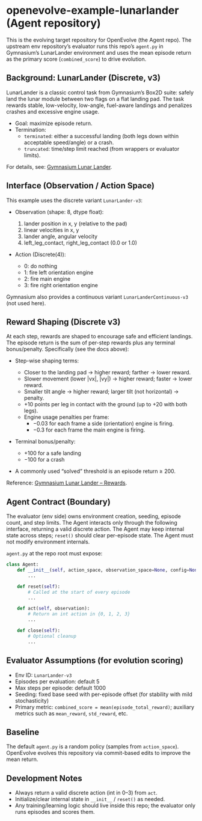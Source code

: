 # openevolve-example-lunarlander (Agent repository)

This is the evolving target repository for OpenEvolve (the Agent repo). The upstream env repository’s evaluator runs this repo’s `agent.py` in Gymnasium’s LunarLander environment and uses the mean episode return as the primary score (`combined_score`) to drive evolution.

## Background: LunarLander (Discrete, v3)

LunarLander is a classic control task from Gymnasium’s Box2D suite: safely land the lunar module between two flags on a flat landing pad. The task rewards stable, low-velocity, low-angle, fuel-aware landings and penalizes crashes and excessive engine usage.

- Goal: maximize episode return.
- Termination:
  - `terminated`: either a successful landing (both legs down within acceptable speed/angle) or a crash.
  - `truncated`: time/step limit reached (from wrappers or evaluator limits).

For details, see: [Gymnasium Lunar Lander](https://gymnasium.farama.org/environments/box2d/lunar_lander/).

## Interface (Observation / Action Space)

This example uses the discrete variant `LunarLander-v3`:

- Observation (shape: 8, dtype float):
  1) lander position in x, y (relative to the pad)
  2) linear velocities in x, y
  3) lander angle, angular velocity
  4) left_leg_contact, right_leg_contact (0.0 or 1.0)

- Action (Discrete(4)):
  - 0: do nothing
  - 1: fire left orientation engine
  - 2: fire main engine
  - 3: fire right orientation engine

Gymnasium also provides a continuous variant `LunarLanderContinuous-v3` (not used here).

## Reward Shaping (Discrete v3)

At each step, rewards are shaped to encourage safe and efficient landings. The episode return is the sum of per-step rewards plus any terminal bonus/penalty. Specifically (see the docs above):

- Step-wise shaping terms:
  - Closer to the landing pad → higher reward; farther → lower reward.
  - Slower movement (lower |vx|, |vy|) → higher reward; faster → lower reward.
  - Smaller tilt angle → higher reward; larger tilt (not horizontal) → penalty.
  - +10 points per leg in contact with the ground (up to +20 with both legs).
  - Engine usage penalties per frame:
    - −0.03 for each frame a side (orientation) engine is firing.
    - −0.3 for each frame the main engine is firing.

- Terminal bonus/penalty:
  - +100 for a safe landing
  - −100 for a crash

- A commonly used “solved” threshold is an episode return ≥ 200.

Reference: [Gymnasium Lunar Lander – Rewards](https://gymnasium.farama.org/environments/box2d/lunar_lander/).

## Agent Contract (Boundary)

The evaluator (env side) owns environment creation, seeding, episode count, and step limits. The Agent interacts only through the following interface, returning a valid discrete action. The Agent may keep internal state across steps; `reset()` should clear per-episode state. The Agent must not modify environment internals.

`agent.py` at the repo root must expose:

```python
class Agent:
    def __init__(self, action_space, observation_space=None, config=None):
        ...

    def reset(self):
        # Called at the start of every episode
        ...

    def act(self, observation):
        # Return an int action in {0, 1, 2, 3}
        ...

    def close(self):
        # Optional cleanup
        ...
```

## Evaluator Assumptions (for evolution scoring)

- Env ID: `LunarLander-v3`
- Episodes per evaluation: default 5
- Max steps per episode: default 1000
- Seeding: fixed base seed with per-episode offset (for stability with mild stochasticity)
- Primary metric: `combined_score = mean(episode_total_reward)`; auxiliary metrics such as `mean_reward`, `std_reward`, etc.

## Baseline

The default `agent.py` is a random policy (samples from `action_space`). OpenEvolve evolves this repository via commit-based edits to improve the mean return.

## Development Notes

- Always return a valid discrete action (int in 0–3) from `act`.
- Initialize/clear internal state in `__init__` / `reset()` as needed.
- Any training/learning logic should live inside this repo; the evaluator only runs episodes and scores them.
